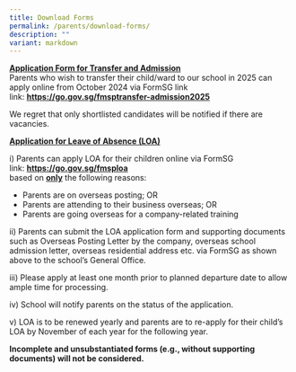 ```yaml
---
title: Download Forms
permalink: /parents/download-forms/
description: ""
variant: markdown
---
```

<p></p><p><strong><u>Application Form for Transfer and Admission<br></u></strong>Parents who wish to transfer their child/ward to our school in 2025 can apply online from October 2024 via FormSG link link:&nbsp;<strong><a href="https://go.gov.sg/fmsptransfer-admission2025">https://go.gov.sg/fmsptransfer-admission2025</a></strong></p>
<p>We regret that only shortlisted candidates will be notified if there are vacancies.</p>
<p><strong><u>Application for Leave of Absence (LOA)</u></strong></p>
<p>i) Parents can apply LOA for their children online via FormSG link:&nbsp;<a target="" href="https://go.gov.sg/fmsploa"><strong>https://go.gov.sg/fmsploa</strong></a><br>based on&nbsp;<strong><u>only</u></strong>&nbsp;the following&nbsp;reasons:</p>
<ul>
<li>Parents are on overseas posting; OR</li>
<li>Parents are attending to their business overseas; OR</li>
<li>Parents are going overseas for a company-related training&nbsp;</li>
</ul>
<p>ii) Parents can submit the LOA application form and supporting documents such as Overseas Posting Letter by the company, overseas school admission letter, overseas residential address etc. via FormSG as shown above to the school’s General Office.</p>
<p>iii) Please apply at least one month prior to planned departure date to allow ample time for processing.</p>
<p>iv) School will notify parents on the status of the application.</p>
<p>v) LOA is to be renewed yearly and parents are to re-apply for their child’s LOA by November of each year for the following year.</p>
<p><strong>Incomplete and unsubstantiated forms (e.g., without supporting documents) will not be considered.</strong></p>